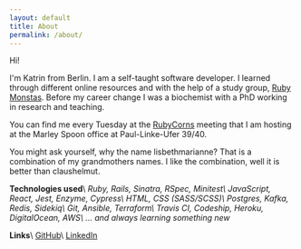 ```yaml
---
layout: default
title: About
permalink: /about/
---
```


Hi!

I'm Katrin from Berlin. I am a self-taught software developer. I learned through different online resources and with the help of a study group, [Ruby Monstas](http://rubymonstas.org/).
Before my career change I was a biochemist with a PhD working in research and teaching.

You can find me every Tuesday at the [RubyCorns](http://rubycorns.club/) meeting that I am hosting at the Marley Spoon office at Paul-Linke-Ufer 39/40.

You might ask yourself, why the name lisbethmarianne? That is a combination of my grandmothers names. I like the combination, well it is better than claushelmut.

**Technologies used**\\
*Ruby, Rails, Sinatra, RSpec, Minitest\\
JavaScript, React, Jest, Enzyme, Cypress\\
HTML, CSS (SASS/SCSS)\\
Postgres, Kafka, Redis, Sidekiq\\
Git, Ansible, Terraform\\
Travis CI, Codeship, Heroku, DigitalOcean, AWS\\
... and always learning something new*

**Links**\\
[GitHub](https://github.com/lisbethmarianne)\\
[LinkedIn](https://www.linkedin.com/in/katrin-marschner-2a9938a6/?locale=en_US)
